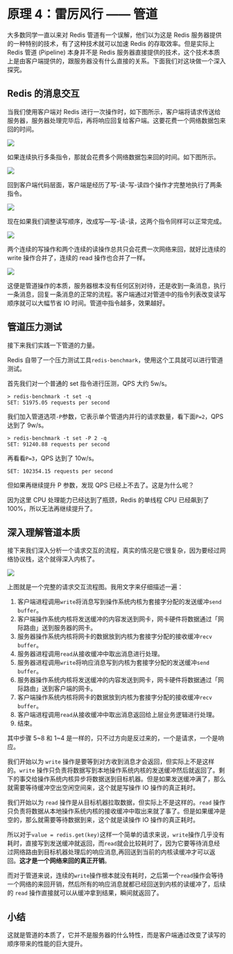 # 原理 4：雷厉风行 —— 管道

大多数同学一直以来对 Redis 管道有一个误解，他们以为这是 Redis 服务器提供的一种特别的技术，有了这种技术就可以加速 Redis 的存取效率。但是实际上 Redis 管道 (Pipeline) 本身并不是 Redis 服务器直接提供的技术，这个技术本质上是由客户端提供的，跟服务器没有什么直接的关系。下面我们对这块做一个深入探究。

## Redis 的消息交互

当我们使用客户端对 Redis 进行一次操作时，如下图所示，客户端将请求传送给服务器，服务器处理完毕后，再将响应回复给客户端。这要花费一个网络数据包来回的时间。

![](https://user-gold-cdn.xitu.io/2018/7/10/1648204d4930cc08?w=718&h=164&f=png&s=13399)

如果连续执行多条指令，那就会花费多个网络数据包来回的时间。如下图所示。

![](https://user-gold-cdn.xitu.io/2018/7/10/1648205b22725764?w=687&h=218&f=png&s=16830)

回到客户端代码层面，客户端是经历了写-读-写-读四个操作才完整地执行了两条指令。

![](https://user-gold-cdn.xitu.io/2018/7/10/164820734e963482?w=722&h=83&f=png&s=7258)

现在如果我们调整读写顺序，改成写—写-读-读，这两个指令同样可以正常完成。

![](https://user-gold-cdn.xitu.io/2018/7/10/16482078e3ea3ece?w=745&h=113&f=png&s=7829)

两个连续的写操作和两个连续的读操作总共只会花费一次网络来回，就好比连续的 write 操作合并了，连续的 read 操作也合并了一样。

![](https://user-gold-cdn.xitu.io/2018/7/10/1648209937f6d508?w=732&h=207&f=png&s=16994)

这便是管道操作的本质，服务器根本没有任何区别对待，还是收到一条消息，执行一条消息，回复一条消息的正常的流程。客户端通过对管道中的指令列表改变读写顺序就可以大幅节省 IO 时间。管道中指令越多，效果越好。

## 管道压力测试

接下来我们实践一下管道的力量。

Redis 自带了一个压力测试工具`redis-benchmark`，使用这个工具就可以进行管道测试。

首先我们对一个普通的 set 指令进行压测，QPS 大约 5w/s。

```
> redis-benchmark -t set -q
SET: 51975.05 requests per second

```

我们加入管道选项`-P`参数，它表示单个管道内并行的请求数量，看下面`P=2`，QPS 达到了 9w/s。

```
> redis-benchmark -t set -P 2 -q
SET: 91240.88 requests per second

```

再看看`P=3`，QPS 达到了 10w/s。

```
SET: 102354.15 requests per second

```

但如果再继续提升 P 参数，发现 QPS 已经上不去了。这是为什么呢？

因为这里 CPU 处理能力已经达到了瓶颈，Redis 的单线程 CPU 已经飙到了 100%，所以无法再继续提升了。

## 深入理解管道本质

接下来我们深入分析一个请求交互的流程，真实的情况是它很复杂，因为要经过网络协议栈，这个就得深入内核了。

![](https://user-gold-cdn.xitu.io/2018/8/28/1657e7a5a0a24ce3?w=1850&h=894&f=png&s=194143)

上图就是一个完整的请求交互流程图。我用文字来仔细描述一遍：

1.  客户端进程调用`write`将消息写到操作系统内核为套接字分配的发送缓冲`send buffer`。
2.  客户端操作系统内核将发送缓冲的内容发送到网卡，网卡硬件将数据通过「网际路由」送到服务器的网卡。
3.  服务器操作系统内核将网卡的数据放到内核为套接字分配的接收缓冲`recv buffer`。
4.  服务器进程调用`read`从接收缓冲中取出消息进行处理。
5.  服务器进程调用`write`将响应消息写到内核为套接字分配的发送缓冲`send buffer`。
6.  服务器操作系统内核将发送缓冲的内容发送到网卡，网卡硬件将数据通过「网际路由」送到客户端的网卡。
7.  客户端操作系统内核将网卡的数据放到内核为套接字分配的接收缓冲`recv buffer`。
8.  客户端进程调用`read`从接收缓冲中取出消息返回给上层业务逻辑进行处理。
9.  结束。

其中步骤 5~8 和 1~4 是一样的，只不过方向是反过来的，一个是请求，一个是响应。

我们开始以为 `write` 操作是要等到对方收到消息才会返回，但实际上不是这样的。`write` 操作只负责将数据写到本地操作系统内核的发送缓冲然后就返回了。剩下的事交给操作系统内核异步将数据送到目标机器。但是如果发送缓冲满了，那么就需要等待缓冲空出空闲空间来，这个就是写操作 IO 操作的真正耗时。

我们开始以为 `read` 操作是从目标机器拉取数据，但实际上不是这样的。`read` 操作只负责将数据从本地操作系统内核的接收缓冲中取出来就了事了。但是如果缓冲是空的，那么就需要等待数据到来，这个就是读操作 IO 操作的真正耗时。

所以对于`value = redis.get(key)`这样一个简单的请求来说，`write`操作几乎没有耗时，直接写到发送缓冲就返回，而`read`就会比较耗时了，因为它要等待消息经过网络路由到目标机器处理后的响应消息,再回送到当前的内核读缓冲才可以返回。**这才是一个网络来回的真正开销**。

而对于管道来说，连续的`write`操作根本就没有耗时，之后第一个`read`操作会等待一个网络的来回开销，然后所有的响应消息就都已经回送到内核的读缓冲了，后续的 `read` 操作直接就可以从缓冲拿到结果，瞬间就返回了。

## 小结

这就是管道的本质了，它并不是服务器的什么特性，而是客户端通过改变了读写的顺序带来的性能的巨大提升。